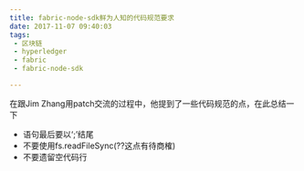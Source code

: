 ```yaml
---
title: fabric-node-sdk鲜为人知的代码规范要求
date: 2017-11-07 09:40:03
tags: 
 - 区块链
 - hyperledger
 - fabric
 - fabric-node-sdk

---
```


在跟Jim Zhang用patch交流的过程中，他提到了一些代码规范的点，在此总结一下
 - 语句最后要以‘;’结尾
 - 不要使用fs.readFileSync(??这点有待商榷)
 - 不要遗留空代码行